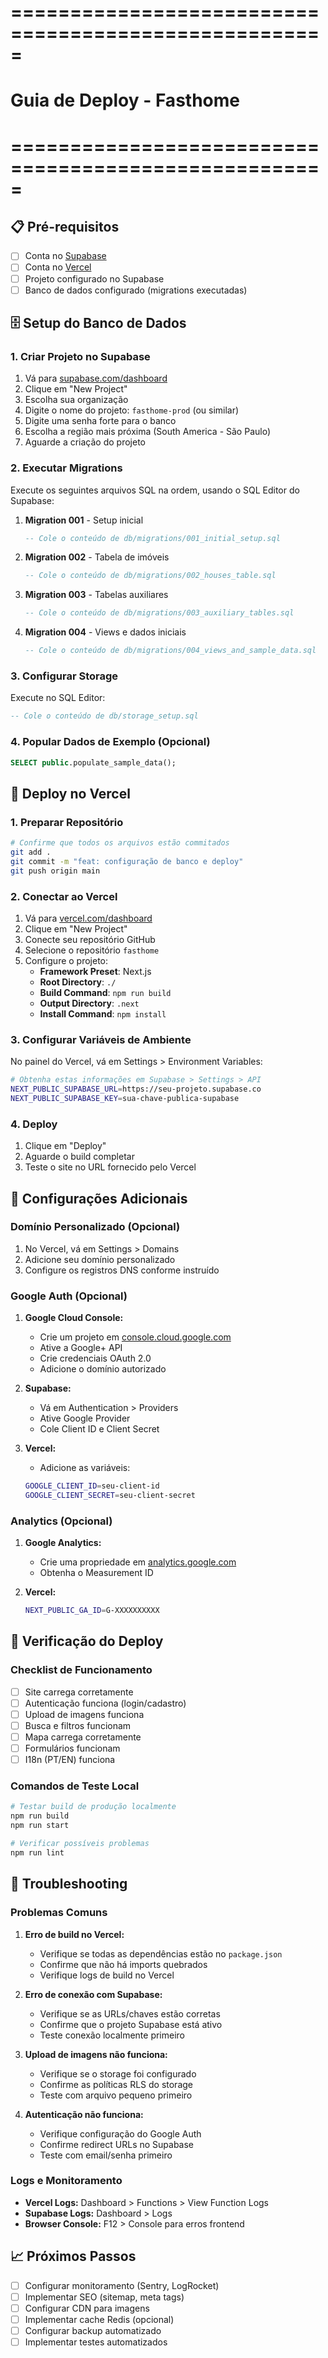 # =====================================================
# Guia de Deploy - Fasthome
# =====================================================

## 📋 Pré-requisitos

- [ ] Conta no [Supabase](https://supabase.com)
- [ ] Conta no [Vercel](https://vercel.com)
- [ ] Projeto configurado no Supabase
- [ ] Banco de dados configurado (migrations executadas)

## 🗄️ Setup do Banco de Dados

### 1. Criar Projeto no Supabase

1. Vá para [supabase.com/dashboard](https://supabase.com/dashboard)
2. Clique em "New Project"
3. Escolha sua organização
4. Digite o nome do projeto: `fasthome-prod` (ou similar)
5. Digite uma senha forte para o banco
6. Escolha a região mais próxima (South America - São Paulo)
7. Aguarde a criação do projeto

### 2. Executar Migrations

Execute os seguintes arquivos SQL na ordem, usando o SQL Editor do Supabase:

1. **Migration 001** - Setup inicial
   ```sql
   -- Cole o conteúdo de db/migrations/001_initial_setup.sql
   ```

2. **Migration 002** - Tabela de imóveis
   ```sql
   -- Cole o conteúdo de db/migrations/002_houses_table.sql
   ```

3. **Migration 003** - Tabelas auxiliares
   ```sql
   -- Cole o conteúdo de db/migrations/003_auxiliary_tables.sql
   ```

4. **Migration 004** - Views e dados iniciais
   ```sql
   -- Cole o conteúdo de db/migrations/004_views_and_sample_data.sql
   ```

### 3. Configurar Storage

Execute no SQL Editor:
```sql
-- Cole o conteúdo de db/storage_setup.sql
```

### 4. Popular Dados de Exemplo (Opcional)

```sql
SELECT public.populate_sample_data();
```

## 🚀 Deploy no Vercel

### 1. Preparar Repositório

```bash
# Confirme que todos os arquivos estão commitados
git add .
git commit -m "feat: configuração de banco e deploy"
git push origin main
```

### 2. Conectar ao Vercel

1. Vá para [vercel.com/dashboard](https://vercel.com/dashboard)
2. Clique em "New Project"
3. Conecte seu repositório GitHub
4. Selecione o repositório `fasthome`
5. Configure o projeto:
   - **Framework Preset**: Next.js
   - **Root Directory**: `./`
   - **Build Command**: `npm run build`
   - **Output Directory**: `.next`
   - **Install Command**: `npm install`

### 3. Configurar Variáveis de Ambiente

No painel do Vercel, vá em Settings > Environment Variables:

```bash
# Obtenha estas informações em Supabase > Settings > API
NEXT_PUBLIC_SUPABASE_URL=https://seu-projeto.supabase.co
NEXT_PUBLIC_SUPABASE_KEY=sua-chave-publica-supabase
```

### 4. Deploy

1. Clique em "Deploy"
2. Aguarde o build completar
3. Teste o site no URL fornecido pelo Vercel

## 🔧 Configurações Adicionais

### Domínio Personalizado (Opcional)

1. No Vercel, vá em Settings > Domains
2. Adicione seu domínio personalizado
3. Configure os registros DNS conforme instruído

### Google Auth (Opcional)

1. **Google Cloud Console:**
   - Crie um projeto em [console.cloud.google.com](https://console.cloud.google.com)
   - Ative a Google+ API
   - Crie credenciais OAuth 2.0
   - Adicione o domínio autorizado

2. **Supabase:**
   - Vá em Authentication > Providers
   - Ative Google Provider
   - Cole Client ID e Client Secret

3. **Vercel:**
   - Adicione as variáveis:
   ```bash
   GOOGLE_CLIENT_ID=seu-client-id
   GOOGLE_CLIENT_SECRET=seu-client-secret
   ```

### Analytics (Opcional)

1. **Google Analytics:**
   - Crie uma propriedade em [analytics.google.com](https://analytics.google.com)
   - Obtenha o Measurement ID

2. **Vercel:**
   ```bash
   NEXT_PUBLIC_GA_ID=G-XXXXXXXXXX
   ```

## 🧪 Verificação do Deploy

### Checklist de Funcionamento

- [ ] Site carrega corretamente
- [ ] Autenticação funciona (login/cadastro)
- [ ] Upload de imagens funciona
- [ ] Busca e filtros funcionam
- [ ] Mapa carrega corretamente
- [ ] Formulários funcionam
- [ ] I18n (PT/EN) funciona

### Comandos de Teste Local

```bash
# Testar build de produção localmente
npm run build
npm run start

# Verificar possíveis problemas
npm run lint
```

## 🐛 Troubleshooting

### Problemas Comuns

1. **Erro de build no Vercel:**
   - Verifique se todas as dependências estão no `package.json`
   - Confirme que não há imports quebrados
   - Verifique logs de build no Vercel

2. **Erro de conexão com Supabase:**
   - Verifique se as URLs/chaves estão corretas
   - Confirme que o projeto Supabase está ativo
   - Teste conexão localmente primeiro

3. **Upload de imagens não funciona:**
   - Verifique se o storage foi configurado
   - Confirme as políticas RLS do storage
   - Teste com arquivo pequeno primeiro

4. **Autenticação não funciona:**
   - Verifique configuração do Google Auth
   - Confirme redirect URLs no Supabase
   - Teste com email/senha primeiro

### Logs e Monitoramento

- **Vercel Logs:** Dashboard > Functions > View Function Logs
- **Supabase Logs:** Dashboard > Logs
- **Browser Console:** F12 > Console para erros frontend

## 📈 Próximos Passos

- [ ] Configurar monitoramento (Sentry, LogRocket)
- [ ] Implementar SEO (sitemap, meta tags)
- [ ] Configurar CDN para imagens
- [ ] Implementar cache Redis (opcional)
- [ ] Configurar backup automatizado
- [ ] Implementar testes automatizados